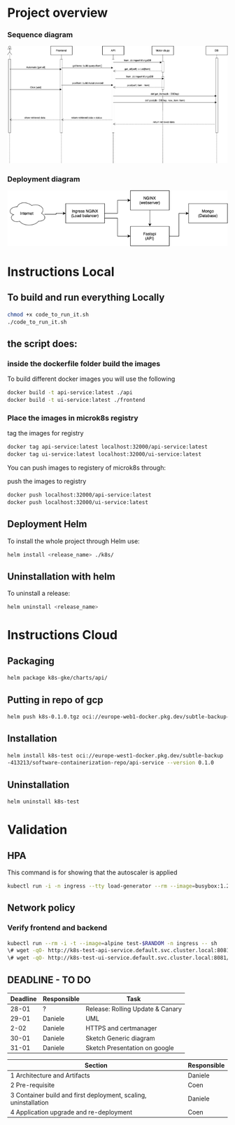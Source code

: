 # Project overview

### Sequence diagram

![Screenshot](Sequence_Diagram_drawio.png)

### Deployment diagram

![Screenshot](deployment_uml_mk3.png)

# Instructions Local

## To build and run everything Locally

```bash
chmod +x code_to_run_it.sh
./code_to_run_it.sh
```

## the script does:

### inside the dockerfile folder build the images

To build different docker images you will use the following

```bash
docker build -t api-service:latest ./api
docker build -t ui-service:latest ./frontend
```

### Place the images in microk8s registry

tag the images for registry

```bash
docker tag api-service:latest localhost:32000/api-service:latest
docker tag ui-service:latest localhost:32000/ui-service:latest
```

You can push images to registery of microk8s through:

push the images to registry

```bash
docker push localhost:32000/api-service:latest
docker push localhost:32000/ui-service:latest
```

## Deployment Helm

To install the whole project through Helm use:

```bash
helm install <release_name> ./k8s/
```

## Uninstallation with helm

To uninstall a release:

```bash
helm uninstall <release_name>
```

# Instructions Cloud

## Packaging

```bash
helm package k8s-gke/charts/api/
```

## Putting in repo of gcp

```bash
helm push k8s-0.1.0.tgz oci://europe-web1-docker.pkg.dev/subtle-backup-413213/software-containerization-repo
```

## Installation

```bash
helm install k8s-test oci://europe-west1-docker.pkg.dev/subtle-backup
-413213/software-containerization-repo/api-service --version 0.1.0
```

## Uninstallation

```bash
helm uninstall k8s-test
```

# Validation

## HPA

This command is for showing that the autoscaler is applied

```bash
kubectl run -i -n ingress --tty load-generator --rm --image=busybox:1.28 --restart=Never -- /bin/sh -c "while sleep 0.005; do wget -q -O- http://k8s-test-api-service.default.svc.cluster.local:8081/api/; done"
```

## Network policy

### Verify frontend and backend

```bash
kubectl run --rm -i -t --image=alpine test-$RANDOM -n ingress -- sh
\# wget -qO- http://k8s-test-api-service.default.svc.cluster.local:8081/
\# wget -qO- http://k8s-test-ui-service.default.svc.cluster.local:8081/
```

## DEADLINE - TO DO

<!-- - 18 - deadline for frontend otherwise @quarti jumps on it
- unknown - UML @quarti
- 18 - soft deadline for kubernetes oporting supporting api external access, and horizontal scaling
- 16 - 8pm heads up on kubernetes material
- 16 - 8pm heads up on lecture 4 persistant volumes -->

| Deadline | Responsible | Task                             |
| -------- | ----------- | -------------------------------- |
| 28-01    | ?           | Release: Rolling Update & Canary |
| 29-01    | Daniele     | UML                              |
| 2-02     | Daniele     | HTTPS and certmanager            |
| 30-01    | Daniele     | Sketch Generic diagram           |
| 31-01    | Daniele     | Sketch Presentation on google    |

| Section                                                         | Responsible |
| --------------------------------------------------------------- | ----------- |
| 1 Architecture and Artifacts                                    | Daniele     |
| 2 Pre-requisite                                                 | Coen        |
| 3 Container build and first deployment, scaling, uninstallation | Daniele     |
| 4 Application upgrade and re-deployment                         | Coen        |
